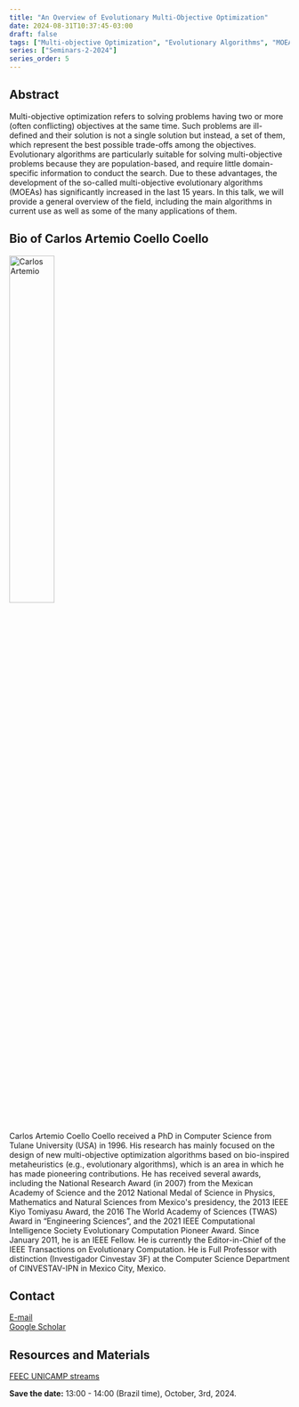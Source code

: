 ```yaml
---
title: "An Overview of Evolutionary Multi-Objective Optimization"
date: 2024-08-31T10:37:45-03:00
draft: false
tags: ["Multi-objective Optimization", "Evolutionary Algorithms", "MOEAs"]
series: ["Seminars-2-2024"]
series_order: 5
---
```


## Abstract
Multi-objective optimization refers to solving problems having two or more (often conflicting) objectives at the same time. Such problems are ill-defined and their solution is not a single solution but instead, a set of them, which represent the best possible trade-offs among the objectives. Evolutionary algorithms are particularly suitable for solving multi-objective problems because they are population-based, and require little domain-specific information to conduct the search. Due to these advantages, the development of the so-called multi-objective evolutionary algorithms (MOEAs) has significantly increased in the last 15 years. In this talk, we will provide a general overview of the field, including the main algorithms in current use as well as some of the many applications of them.


## Bio of Carlos Artemio Coello Coello
<img alt="Carlos Artemio" src="/seminars/seminars-2-2024/5/carlos_coello.png" style="width: 40%; height: 160x;">

Carlos Artemio Coello Coello received a PhD in Computer Science from Tulane University (USA) in 1996. His research has mainly focused on the design of new multi-objective optimization algorithms based on bio-inspired metaheuristics (e.g., evolutionary algorithms), which is an area in which he has made pioneering contributions. He has received several awards, including the National Research Award (in 2007) from the Mexican Academy of Science and the 2012 National Medal of Science in Physics, Mathematics and Natural Sciences from Mexico's presidency, the 2013 IEEE Kiyo Tomiyasu Award, the 2016 The World Academy of Sciences (TWAS) Award in “Engineering Sciences”, and the 2021 IEEE Computational Intelligence Society Evolutionary Computation Pioneer Award. Since January 2011, he is an IEEE Fellow. He is currently the Editor-in-Chief of the IEEE Transactions on Evolutionary Computation. He is Full Professor with distinction (Investigador Cinvestav 3F) at the Computer Science Department of CINVESTAV-IPN in Mexico City, Mexico.

## Contact
[E-mail](carlos.coellocoello@cinvestav.mx) \
[Google Scholar](https://scholar.google.com/citations?hl=pt-BR&user=oJMnjNYAAAAJ)

## Resources and Materials

[FEEC UNICAMP streams](https://www.youtube.com/@feec-unicamp/streams)

<!--<iframe width="560" height="315" src="https://www.youtube.com/embed/yz6Eg-J3CQE" title="YouTube video player" frameborder="0" allow="accelerometer; autoplay; clipboard-write; encrypted-media; gyroscope; picture-in-picture; web-share" allowfullscreen></iframe>
-->

**Save the date:** 13:00 - 14:00 (Brazil time), October, 3rd, 2024.

